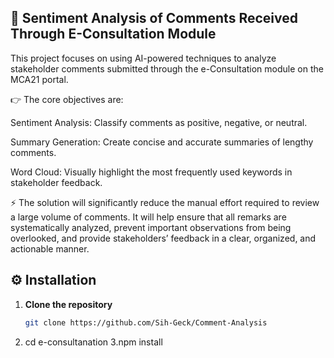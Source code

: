 ## 📌 **Sentiment Analysis of Comments Received Through E-Consultation Module**

This project focuses on using AI-powered techniques to analyze stakeholder comments submitted through the e-Consultation module on the MCA21 portal.

👉 The core objectives are:

Sentiment Analysis: Classify comments as positive, negative, or neutral.

Summary Generation: Create concise and accurate summaries of lengthy comments.

Word Cloud: Visually highlight the most frequently used keywords in stakeholder feedback.

⚡ The solution will significantly reduce the manual effort required to review a large volume of comments. It will help ensure that all remarks are systematically analyzed, prevent important observations from being overlooked, and provide stakeholders’ feedback in a clear, organized, and actionable manner.


## ⚙️ Installation

1. **Clone the repository**
   ```bash
   git clone https://github.com/Sih-Geck/Comment-Analysis
2. cd e-consultanation
3.npm install
